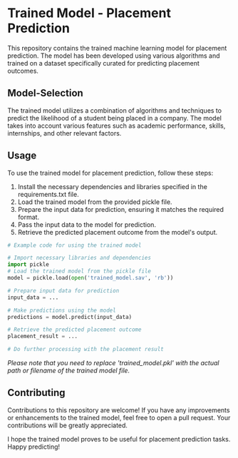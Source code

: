 
# Trained Model - Placement Prediction

This repository contains the trained machine learning model for placement prediction. The model has been developed using various algorithms and trained on a dataset specifically curated for predicting placement outcomes.

## Model-Selection

The trained model utilizes a combination of algorithms and techniques to predict the likelihood of a student being placed in a company. The model takes into account various features such as academic performance, skills, internships, and other relevant factors.


## Usage

To use the trained model for placement prediction, follow these steps:

1. Install the necessary dependencies and libraries specified in the requirements.txt file.
2. Load the trained model from the provided pickle file.
3. Prepare the input data for prediction, ensuring it matches the required format.
4. Pass the input data to the model for prediction. 
5. Retrieve the predicted placement outcome from the model's output. 

```python
# Example code for using the trained model

# Import necessary libraries and dependencies
import pickle
# Load the trained model from the pickle file
model = pickle.load(open('trained_model.sav', 'rb'))

# Prepare input data for prediction
input_data = ...

# Make predictions using the model
predictions = model.predict(input_data)

# Retrieve the predicted placement outcome
placement_result = ...

# Do further processing with the placement result
```

*Please note that you need to replace 'trained_model.pkl' with the actual path or filename of the trained model file.*


## Contributing

Contributions to this repository are welcome!
If you have any improvements or enhancements to the trained model, feel free to open a pull request. Your contributions will be greatly appreciated.


I hope the trained model proves to be useful for placement prediction tasks. Happy predicting!



